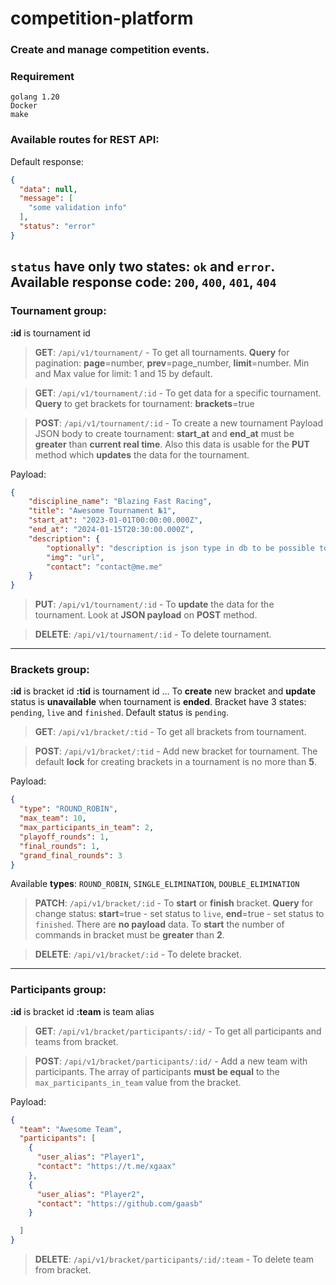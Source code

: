 # competition-platform
### Create and manage competition events.
### Requirement
```text
golang 1.20
Docker
make
```

### Available routes for REST API:
Default response:
```json
{
  "data": null,
  "message": [
    "some validation info"
  ],
  "status": "error"
}
```

`status` have only two states: `ok` and `error`.
Available response code: `200`, `400`, `401`, `404`
---
### Tournament group:
**:id** is tournament id
> **GET**: `/api/v1/tournament/` - To get all tournaments. **Query** for pagination: **page**=number, **prev**=page_number, **limit**=number. Min and Max value for limit: 1 and 15 by default.

> **GET**: `/api/v1/tournament/:id` - To get data for a specific tournament. **Query** to get brackets for tournament: **brackets**=true

> **POST**: `/api/v1/tournament/:id` - To create a new tournament
>Payload JSON body to create tournament:
> **start_at** and **end_at** must be **greater** than **current real time**.
> Also this data is usable for the **PUT** method which **updates** the data for the tournament.

Payload:
```json
{
	"discipline_name": "Blazing Fast Racing",
	"title": "Awesome Tournament №1",
	"start_at": "2023-01-01T00:00:00.000Z", 
	"end_at": "2024-01-15T20:30:00.000Z",
	"description": {
		"optionally": "description is json type in db to be possible to save wysiwyg data or something.",
		"img": "url",
		"contact": "contact@me.me"
	}
}
```
> **PUT**: `/api/v1/tournament/:id` - To **update** the data for the tournament. Look at **JSON payload** on **POST** method.

> **DELETE**: `/api/v1/tournament/:id` - To delete tournament.
> 
---
### Brackets group:
**:id** is bracket id
**:tid** is tournament id
... To **create** new bracket and **update** status is **unavailable** when tournament is **ended**.
Bracket have 3 states: `pending`, `live` and `finished`. Default status is `pending`.
> **GET**: `/api/v1/bracket/:tid` - To get all brackets from tournament.

> **POST**: `/api/v1/bracket/:tid` - Add new bracket for tournament. The default **lock** for creating brackets in a tournament is no more than **5**. 

Payload:
```json
{
  "type": "ROUND_ROBIN",
  "max_team": 10,
  "max_participants_in_team": 2,
  "playoff_rounds": 1,
  "final_rounds": 1,
  "grand_final_rounds": 3
}
```
Available **types**: `ROUND_ROBIN`, `SINGLE_ELIMINATION`, `DOUBLE_ELIMINATION`

> **PATCH**: `/api/v1/bracket/:id` - To **start** or **finish** bracket. **Query** for change status: **start**=true - set status to `live`, **end**=true - set status to `finished`. There are **no payload** data. To **start** the number of commands in bracket must be **greater** than **2**.

> **DELETE**: `/api/v1/bracket/:id` - To delete bracket.
---
### Participants group:
**:id** is bracket id
**:team** is team alias
> **GET**: `/api/v1/bracket/participants/:id/` - To get all participants and teams from bracket.

> **POST**: `/api/v1/bracket/participants/:id/` - Add a new team with participants. The array of participants **must be equal** to the `max_participants_in_team` value from the bracket. 

Payload:
```json
{
  "team": "Awesome Team",
  "participants": [
    {
      "user_alias": "Player1",
      "contact": "https://t.me/xgaax"
    },
    {
      "user_alias": "Player2",
      "contact": "https://github.com/gaasb"
    }

  ]
}
```
> **DELETE**: `/api/v1/bracket/participants/:id/:team` - To delete team from bracket. 
